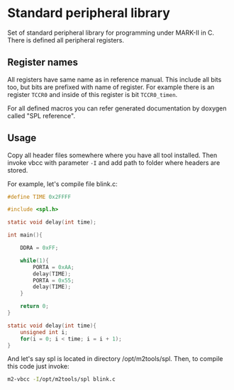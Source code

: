 # Standard peripheral library

Set of standard peripheral library for programming under MARK-II in C. There is
defined all peripheral registers.

## Register names

All registers have same name as in reference manual. This include all bits too,
but bits are prefixed with name of register. For example there is an register
`TCCR0` and inside of this register is bit `TCCR0_timen`.

For all defined macros you can refer generated documentation by doxygen called
"SPL reference".

## Usage

Copy all header files somewhere where you have all tool installed. Then invoke
vbcc with parameter `-I` and add path to folder where headers are stored.

For example, let's compile file blink.c:

```C
#define TIME 0x2FFFF

#include <spl.h>

static void delay(int time);

int main(){

    DDRA = 0xFF;

    while(1){
        PORTA = 0xAA;
        delay(TIME);
        PORTA = 0x55;
        delay(TIME);
    }

    return 0;
}

static void delay(int time){
    unsigned int i;
    for(i = 0; i < time; i = i + 1);
}
```

And let's say spl is located in directory /opt/m2tools/spl. Then, to compile this code just invoke:

```bash
m2-vbcc -I/opt/m2tools/spl blink.c
```
